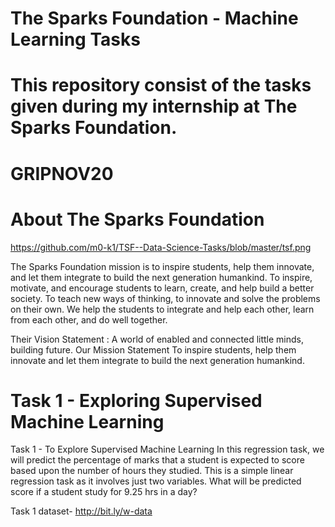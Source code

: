 # The Sparks Foundation - Machine Learning Tasks
# This repository consist of the tasks given during my internship at The Sparks Foundation. 
# GRIPNOV20

# About The Sparks Foundation
https://github.com/m0-k1/TSF--Data-Science-Tasks/blob/master/tsf.png

The Sparks Foundation mission is to inspire students, help them innovate, and let them integrate to build the next
generation humankind. To inspire, motivate, and encourage students to learn, create, and help build a better society.
To teach new ways of thinking, to innovate and solve the problems on their own. We help the students to integrate
and help each other, learn from each other, and do well together.

Their Vision Statement : A world of enabled and connected little minds, building future. Our Mission Statement To
inspire students, help them innovate and let them integrate to build the next generation humankind.


# Task 1 - Exploring Supervised Machine Learning
Task 1 - To Explore Supervised Machine Learning In this regression task,
we will predict the percentage of marks that a student is expected to score based upon the number of hours they studied.
This is a simple linear regression task as it involves just two variables. What will be predicted score if a student study for 9.25 hrs in a day?

Task 1 dataset- http://bit.ly/w-data
